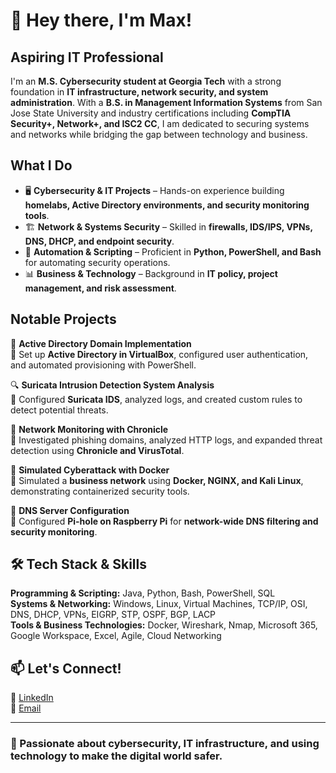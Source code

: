 # 👋 Hey there, I'm Max!

## Aspiring IT Professional

I'm an **M.S. Cybersecurity student at Georgia Tech** with a strong foundation in **IT infrastructure, network security, and system administration**. With a **B.S. in Management Information Systems** from San Jose State University and industry certifications including **CompTIA Security+, Network+, and ISC2 CC**, I am dedicated to securing systems and networks while bridging the gap between technology and business.

## What I Do
- 🖥️ **Cybersecurity & IT Projects** – Hands-on experience building **homelabs, Active Directory environments, and security monitoring tools**.
- 🏗 **Network & Systems Security** – Skilled in **firewalls, IDS/IPS, VPNs, DNS, DHCP, and endpoint security**.
- 🔄 **Automation & Scripting** – Proficient in **Python, PowerShell, and Bash** for automating security operations.
- 📊 **Business & Technology** – Background in **IT policy, project management, and risk assessment**.

## Notable Projects
🚀 **Active Directory Domain Implementation**  
📌 Set up **Active Directory in VirtualBox**, configured user authentication, and automated provisioning with PowerShell.  

🔍 **Suricata Intrusion Detection System Analysis**  
📌 Configured **Suricata IDS**, analyzed logs, and created custom rules to detect potential threats.  

📡 **Network Monitoring with Chronicle**  
📌 Investigated phishing domains, analyzed HTTP logs, and expanded threat detection using **Chronicle and VirusTotal**.  

📡 **Simulated Cyberattack with Docker**  
📌 Simulated a **business network** using **Docker, NGINX, and Kali Linux**, demonstrating containerized security tools.  

🎯 **DNS Server Configuration**  
📌 Configured **Pi-hole on Raspberry Pi** for **network-wide DNS filtering and security monitoring**.  

## 🛠 Tech Stack & Skills
**Programming & Scripting:** Java, Python, Bash, PowerShell, SQL  
**Systems & Networking:** Windows, Linux, Virtual Machines, TCP/IP, OSI,  DNS, DHCP, VPNs, EIGRP, STP, OSPF, BGP, LACP  
**Tools & Business Technologies:** Docker, Wireshark, Nmap, Microsoft 365, Google Workspace, Excel, Agile, Cloud Networking  

## 📫 Let's Connect!
💼 [LinkedIn](https://www.linkedin.com/in/maxfieldwilkinson/)  
📧 [Email](mailto:your.email@example.com)  

---

### 🔐 Passionate about cybersecurity, IT infrastructure, and using technology to make the digital world safer.
